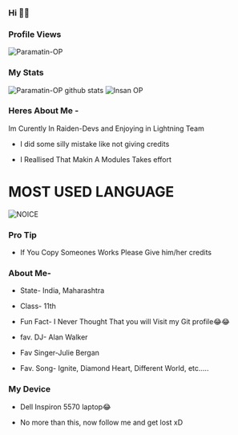 ### Hi 👋👋

<p align='centre'><a href='https://t.me/Paramatin7><img src='https://telegra.ph/file/918273a8e97047f96eeb9.jpg' width='750"'></a></p>

### Profile Views
![Paramatin-OP](https://komarev.com/ghpvc/?username=Paramatin-op&label=My%20Profile%20Views&color=blueviolet&style=plastic)

### My Stats
![Paramatin-OP github stats](https://github-readme-stats.vercel.app/api?username=Paramatin-OP&show_icons=true&theme=midnight-purple)
![Insan OP](https://github-readme-streak-stats.herokuapp.com/?user=paramatin-op&theme=midnight-purple&show_icon=true)

### Heres About Me -

Im Curently In Raiden-Devs and Enjoying in Lightning Team

- I did some silly mistake like not giving credits

- I Reallised That Makin A Modules Takes effort 

# MOST USED LANGUAGE

![NOICE](https://github-readme-stats.vercel.app/api/top-langs/?username=Paramatin-OP&theme=midnight-purple)


### Pro Tip

- If You Copy Someones Works Please Give him/her credits

### About Me-

- State- India, Maharashtra

- Class- 11th

- Fun Fact- I Never Thought That you will Visit my Git profile😂😂

- fav. DJ- Alan Walker

- Fav Singer-Julie Bergan

- Fav. Song- Ignite, Diamond Heart, Different World, etc.....

### My Device

- Dell Inspiron 5570 laptop😂

- No more than this, now follow me and get lost xD




